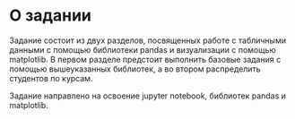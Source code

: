 # О задании

Задание состоит из двух разделов, посвященных работе с табличными данными с помощью библиотеки pandas и визуализации с помощью matplotlib. В первом разделе предстоит выполнить базовые задания с помощью вышеуказанных библиотек, а во втором распределить студентов по курсам. 

Задание направлено на освоение jupyter notebook, библиотек pandas и matplotlib.

